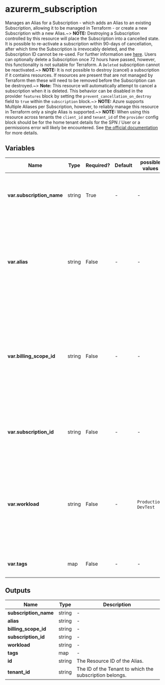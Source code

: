 # azurerm_subscription

Manages an Alias for a Subscription - which adds an Alias to an existing Subscription, allowing it to be managed in Terraform - or create a new Subscription with a new Alias.~> **NOTE:** Destroying a Subscription controlled by this resource will place the Subscription into a cancelled state. It is possible to re-activate a subscription within 90-days of cancellation, after which time the Subscription is irrevocably deleted, and the Subscription ID cannot be re-used. For further information see [here](https://docs.microsoft.com/azure/cost-management-billing/manage/cancel-azure-subscription#what-happens-after-subscription-cancellation). Users can optionally delete a Subscription once 72 hours have passed, however, this functionality is not suitable for Terraform. A `Deleted` subscription cannot be reactivated.~> **NOTE:** It is not possible to destroy (cancel) a subscription if it contains resources. If resources are present that are not managed by Terraform then these will need to be removed before the Subscription can be destroyed.~> **Note:** This resource will automatically attempt to cancel a subscription when it is deleted. This behavior can be disabled in the provider `features` block by setting the `prevent_cancellation_on_destroy` field to `true` within the `subscription` block.~> **NOTE:** Azure supports Multiple Aliases per Subscription, however, to reliably manage this resource in Terraform only a single Alias is supported.~> **NOTE:** When using this resource across tenants the `client_id` and `tenant_id` of the `provider` config block should be for the home tenant details for the SPN / User or a permissions error will likely be encountered. See [the official documentation](https://learn.microsoft.com/en-us/azure/cost-management-billing/manage/programmatically-create-subscription) for more details.

## Variables

| Name | Type | Required? | Default  | possible values | Description |
| ---- | ---- | --------- | -------- | ----------- | ----------- |
| **var.subscription_name** | string | True | -  |  -  | The Name of the Subscription. This is the Display Name in the portal. | 
| **var.alias** | string | False | -  |  -  | The Alias name for the subscription. Terraform will generate a new GUID if this is not supplied. Changing this forces a new Subscription to be created. | 
| **var.billing_scope_id** | string | False | -  |  -  | The Azure Billing Scope ID. Can be a Microsoft Customer Account Billing Scope ID, a Microsoft Partner Account Billing Scope ID or an Enrollment Billing Scope ID. | 
| **var.subscription_id** | string | False | -  |  -  | The ID of the Subscription. Changing this forces a new Subscription to be created. | 
| **var.workload** | string | False | -  |  `Production`, `DevTest`  | The workload type of the Subscription. Possible values are `Production` (default) and `DevTest`. Changing this forces a new Subscription to be created. | 
| **var.tags** | map | False | -  |  -  | A mapping of tags to assign to the Subscription. | 



## Outputs

| Name | Type | Description |
| ---- | ---- | --------- | 
| **subscription_name** | string  | - | 
| **alias** | string  | - | 
| **billing_scope_id** | string  | - | 
| **subscription_id** | string  | - | 
| **workload** | string  | - | 
| **tags** | map  | - | 
| **id** | string  | The Resource ID of the Alias. | 
| **tenant_id** | string  | The ID of the Tenant to which the subscription belongs. | 